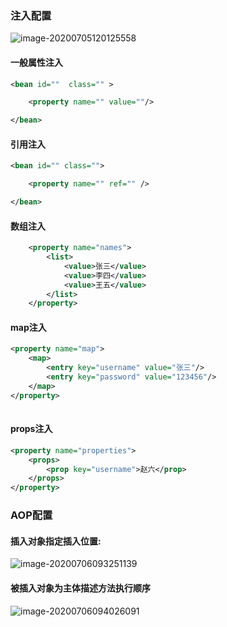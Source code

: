 ### 注入配置

![image-20200705120125558](C:\Users\XiaoChuanye\AppData\Roaming\Typora\typora-user-images\image-20200705120125558.png)



#### 一般属性注入

```xml
<bean id=""  class="" >

	<property name="" value=""/>

</bean>
```

#### 引用注入

```xml
<bean id="" class="">

	<property name="" ref="" />

</bean>
```

#### 数组注入

```xml
    <property name="names">
        <list>
            <value>张三</value>
            <value>李四</value>
            <value>王五</value>
        </list>
    </property>

```
#### map注入

```xml
<property name="map">
    <map>
        <entry key="username" value="张三"/>
        <entry key="password" value="123456"/>
    </map>
</property>
    
```

#### props注入

```xml
<property name="properties">
    <props>
        <prop key="username">赵六</prop>
    </props>
</property>
```





### AOP配置

#### 插入对象指定插入位置:

![image-20200706093251139](C:\Users\XiaoChuanye\AppData\Roaming\Typora\typora-user-images\image-20200706093251139.png)

#### 被插入对象为主体描述方法执行顺序

![image-20200706094026091](C:\Users\XiaoChuanye\AppData\Roaming\Typora\typora-user-images\image-20200706094026091.png)


